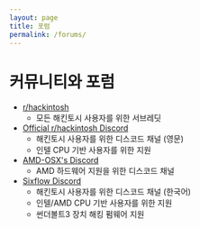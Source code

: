 ```yaml
---
layout: page
title: 포럼
permalink: /forums/
---
```


# 커뮤니티와 포럼

* [r/hackintosh](https://www.reddit.com/r/hackintosh/)
   * 모든 해킨토시 사용자를 위한 서브레딧
* [Official r/hackintosh Discord](https://discord.gg/Wxam8aH)
   * 해킨토시 사용자를 위한 디스코드 채널 (영문)
   * 인텔 CPU 기반 사용자를 위한 지원
* [AMD-OSX's Discord](https://www.youtube.com/watch?v=dQw4w9WgXcQ)
   * AMD 하드웨어 지원을 위한 디스코드 채널
* [Sixflow Discord](https://discord.gg/k8dyrUF)
   * 해킨토시 사용자를 위한 디스코드 채널 (한국어)
   * 인텔/AMD CPU 기반 사용자를 위한 지원
   * 썬더볼트3 장치 해킹 펌웨어 지원
